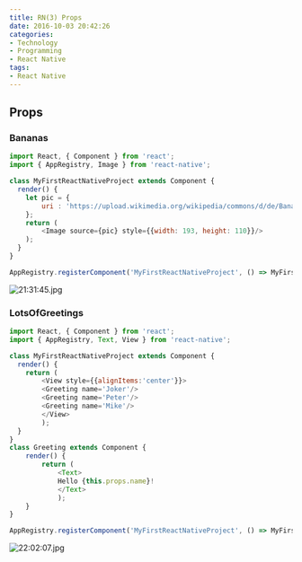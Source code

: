 ```yaml
---
title: RN(3) Props
date: 2016-10-03 20:42:26
categories: 
- Technology
- Programming
- React Native
tags: 
- React Native
---
```

## Props

### Bananas
``` js
import React, { Component } from 'react';
import { AppRegistry, Image } from 'react-native';

class MyFirstReactNativeProject extends Component {
  render() {
    let pic = {
        uri : 'https://upload.wikimedia.org/wikipedia/commons/d/de/Bananavarieties.jpg'
    };
    return (
        <Image source={pic} style={{width: 193, height: 110}}/>
    );
  }
}

AppRegistry.registerComponent('MyFirstReactNativeProject', () => MyFirstReactNativeProject);

```
<!-- more -->
![21:31:45.jpg](http://ww4.sinaimg.cn/large/801b780agw1f8felhoiq7j20ad064wes.jpg)

### LotsOfGreetings
``` js
import React, { Component } from 'react';
import { AppRegistry, Text, View } from 'react-native';

class MyFirstReactNativeProject extends Component {
  render() {
    return (
        <View style={{alignItems:'center'}}>
        <Greeting name='Joker'/>
        <Greeting name='Peter'/>
        <Greeting name='Mike'/>
        </View>
        );
  }
}
class Greeting extends Component {
    render() {
        return (
            <Text>
            Hello {this.props.name}! 
            </Text>
            );
    }
}

AppRegistry.registerComponent('MyFirstReactNativeProject', () => MyFirstReactNativeProject);

```
![22:02:07.jpg](http://ww1.sinaimg.cn/large/801b780agw1f8ffh3akxfj20ac043q32.jpg)